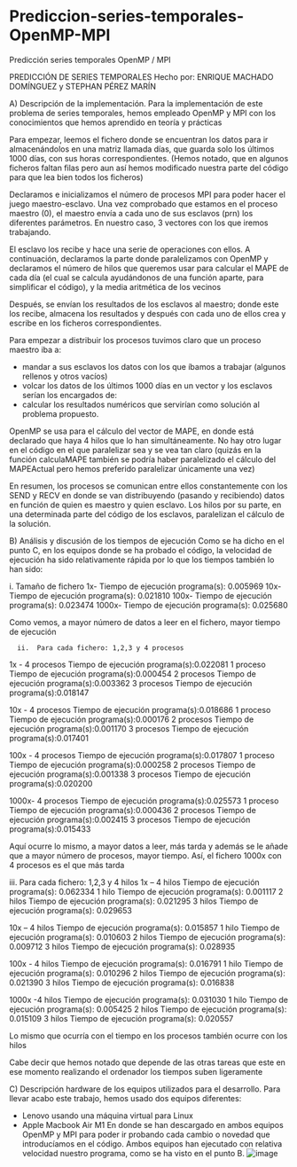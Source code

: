 # Prediccion-series-temporales-OpenMP-MPI
Predicción series temporales OpenMP / MPI 

PREDICCIÓN DE SERIES TEMPORALES
           Hecho por: ENRIQUE MACHADO DOMÍNGUEZ y
			      STEPHAN PÉREZ MARÍN

A)	Descripción de la implementación.
Para la implementación de este problema de series temporales, hemos empleado OpenMP y MPI con los conocimientos que hemos aprendido en teoría y prácticas

Para empezar, leemos el fichero donde se encuentran los datos para ir almacenándolos en una matriz llamada días, que guarda solo los últimos 1000 días, con sus horas correspondientes.
(Hemos notado, que en algunos ficheros faltan filas pero aun así hemos modificado nuestra parte del código para que lea bien todos los ficheros)

Declaramos e inicializamos el número de procesos MPI para poder hacer el juego maestro-esclavo. Una vez comprobado que estamos en el proceso maestro (0), el maestro envía a cada uno de sus esclavos (prn) los diferentes parámetros. En nuestro caso, 3 vectores con los que iremos trabajando.

El esclavo los recibe y hace una serie de operaciones con ellos. 
A continuación, declaramos la parte donde paralelizamos con OpenMP y declaramos el número de hilos que queremos usar para calcular el MAPE de cada día (el cual se calcula ayudándonos de una función aparte, para simplificar el código), y la media aritmética de los vecinos

Después, se envían los resultados de los esclavos al maestro; donde este los recibe, almacena los resultados y después con cada uno de ellos crea y escribe en los ficheros correspondientes.



Para empezar a distribuir los procesos tuvimos claro que un proceso maestro iba a:
-	mandar a sus esclavos los datos con los que íbamos a trabajar (algunos rellenos y otros vacíos) 
-	volcar los datos de los últimos 1000 días en un vector
y los esclavos serían los encargados de:
-	calcular los resultados numéricos que servirían como solución al problema propuesto.

OpenMP se usa para el cálculo del vector de MAPE, en donde está declarado que haya 4 hilos que lo han simultáneamente. No hay otro lugar en el código en el que paralelizar sea y se vea tan claro (quizás en la función calculaMAPE también se podría haber paralelizado el cálculo del MAPEActual pero hemos preferido paralelizar únicamente una vez)

En resumen, los procesos se comunican entre ellos constantemente con los SEND y RECV en donde se van distribuyendo (pasando y recibiendo) datos en función de quien es maestro y quien esclavo. Los hilos por su parte, en una determinada parte del código de los esclavos, paralelizan el cálculo de la solución.













B)	Análisis y discusión de los tiempos de ejecución
Como se ha dicho en el punto C, en los equipos donde se ha probado el código, la velocidad de ejecución ha sido relativamente rápida por lo que los tiempos también lo han sido:


i. Tamaño de fichero
1x-			Tiempo de ejecución programa(s): 0.005969
10x- 			Tiempo de ejecución programa(s): 0.021810
100x-	             		Tiempo de ejecución programa(s): 0.023474
1000x-	             		Tiempo de ejecución programa(s): 0.025680

Como vemos, a mayor número de datos a leer en el fichero, mayor tiempo de ejecución

      ii.  Para cada fichero: 1,2,3 y 4 procesos
1x - 	4 procesos	Tiempo de ejecución programa(s):0.022081
1 proceso 	Tiempo de ejecución programa(s):0.000454
2 procesos 	Tiempo de ejecución programa(s):0.003362
3 procesos 	Tiempo de ejecución programa(s):0.018147

10x -	4 procesos 	Tiempo de ejecución programa(s):0.018686
1 proceso 	Tiempo de ejecución programa(s):0.000176
2 procesos 	Tiempo de ejecución programa(s):0.001170
3 procesos	Tiempo de ejecución programa(s):0.017401

100x  -	4 procesos 	Tiempo de ejecución programa(s):0.017807
1 proceso 	Tiempo de ejecución programa(s):0.000258
2 procesos 	Tiempo de ejecución programa(s):0.001338
3 procesos	Tiempo de ejecución programa(s):0.020200

1000x- 4 procesos	Tiempo de ejecución programa(s):0.025573
1 proceso 	Tiempo de ejecución programa(s):0.000436
2 procesos 	Tiempo de ejecución programa(s):0.002415
3 procesos 	Tiempo de ejecución programa(s):0.015433

Aquí ocurre lo mismo, a mayor datos a leer, más tarda y además se le añade que a mayor número de procesos, mayor tiempo. Así, el fichero 1000x con 4 procesos es el que más tarda
     
      



  iii. Para cada fichero: 1,2,3 y 4 hilos
1x – 4 hilos 		Tiempo de ejecución programa(s): 0.062334
        1 hilo 		Tiempo de ejecución programa(s): 0.001117
        2 hilos 		Tiempo de ejecución programa(s): 0.021295
        3 hilos 		Tiempo de ejecución programa(s): 0.029653

10x – 4 hilos 		Tiempo de ejecución programa(s): 0.015857
          1 hilo 		Tiempo de ejecución programa(s): 0.010603
          2 hilos		Tiempo de ejecución programa(s): 0.009712
          3 hilos		Tiempo de ejecución programa(s): 0.028935



100x - 4 hilos 		Tiempo de ejecución programa(s): 0.016791
            1 hilo 		Tiempo de ejecución programa(s): 0.010296 
            2 hilos 		Tiempo de ejecución programa(s): 0.021390
            3 hilos		Tiempo de ejecución programa(s): 0.016838

1000x -4 hilos 		Tiempo de ejecución programa(s): 0.031030
1 hilo 		Tiempo de ejecución programa(s): 0.005425
2 hilos 		Tiempo de ejecución programa(s): 0.015109
3 hilos 		Tiempo de ejecución programa(s): 0.020557

Lo mismo que ocurría con el tiempo en los procesos también ocurre con los hilos 

Cabe decir que hemos notado que depende de las otras tareas que este en ese momento realizando el ordenador los tiempos suben ligeramente

C)	Descripción hardware de los equipos utilizados para el desarrollo.
Para llevar acabo este trabajo, hemos usado dos equipos diferentes:
-	Lenovo usando una máquina virtual para Linux
-	Apple Macbook Air M1 
En donde se han descargado en ambos equipos OpenMP y MPI para poder ir probando cada cambio o novedad que introducíamos en el código.
Ambos equipos han ejecutado con relativa velocidad nuestro programa, como se ha visto en el punto B.
![image](https://user-images.githubusercontent.com/73646452/146823758-7798925b-2eb9-4d10-9d39-363d4bb7725c.png)

